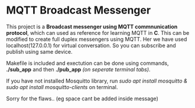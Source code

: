 # MQTT Broadcast Messenger

This project is a **Broadcast messenger using  MQTT commnunication protocol**, which can used as reference for learning MQTT in **C**. This can be modified to create full duplex messengers using MQTT. Her we have used localhost(127.0.0.1) for virtual conversation. So you can  subscribe and publish using same device.

Makefile is included and exectution can be done using commands, **./sub_app** and then **./pub_app** *(on seperate terminal tabs)*. 

If you have not installed Mosquitto library, run *sudo apt install mosquitto & sudo apt install mosquitto-clients* on terminal.

Sorry for the flaws.. (eg space cant be added inside message)

